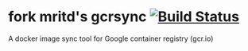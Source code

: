 # fork mritd's gcrsync [![Build Status](https://travis-ci.org/opsforce/gcrsync.svg?branch=master)](https://travis-ci.org/opsforce/gcrsync)

A docker image sync tool for Google container registry (gcr.io)
